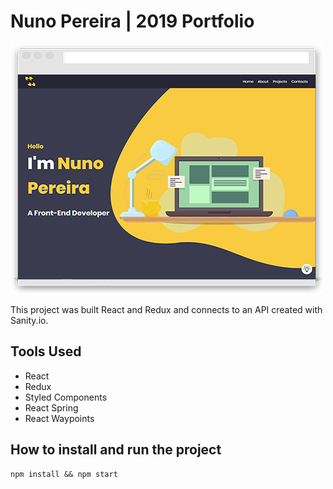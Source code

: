 # Nuno Pereira | 2019 Portfolio

![alt text](./src/assets/BrowserNPD.png)

This project was built React and Redux and connects to an API created with Sanity.io.

## Tools Used

- React
- Redux
- Styled Components
- React Spring
- React Waypoints

## How to install and run the project

```
npm install && npm start
```
